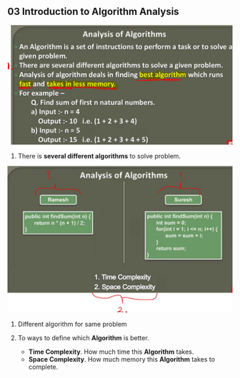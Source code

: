 ## 03 Introduction to Algorithm Analysis

<img src="analysis.JPG" alt="dataStructures" width="600"/>

1. There is **several different algorithms** to solve problem.

<img src="analysis2.JPG" alt="dataStructures" width="600"/>

1. Different algorithm for same problem

2. To ways to define which **Algorithm** is better.
    - **Time Complexity**. How much time this **Algorithm** takes.
    - **Space Complexity**. How much memory this **Algorithm** takes to complete.